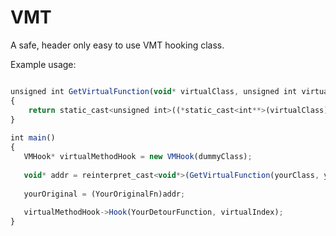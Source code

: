 # VMT
A safe, header only easy to use VMT hooking class.

Example usage:

```javascript

unsigned int GetVirtualFunction(void* virtualClass, unsigned int virtualIndex)
{
    return static_cast<unsigned int>((*static_cast<int**>(virtualClass))[virtualIndex]);
}
    
int main()
{
   VMHook* virtualMethodHook = new VMHook(dummyClass);
   
   void* addr = reinterpret_cast<void*>(GetVirtualFunction(yourClass, yourIndex));
   
   yourOriginal = (YourOriginalFn)addr;
   
   virtualMethodHook->Hook(YourDetourFunction, virtualIndex);
}
```
